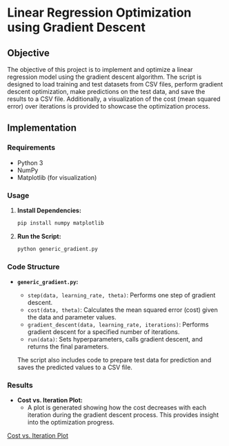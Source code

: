 # Linear Regression Optimization using Gradient Descent

## Objective

The objective of this project is to implement and optimize a linear regression model using the gradient descent algorithm. The script is designed to load training and test datasets from CSV files, perform gradient descent optimization, make predictions on the test data, and save the results to a CSV file. Additionally, a visualization of the cost (mean squared error) over iterations is provided to showcase the optimization process.

## Implementation

### Requirements

- Python 3
- NumPy
- Matplotlib (for visualization)

### Usage

1. **Install Dependencies:**
    ```bash
    pip install numpy matplotlib
    ```

2. **Run the Script:**
    ```bash
    python generic_gradient.py
    ```

### Code Structure

- **`generic_gradient.py`:**
    - `step(data, learning_rate, theta)`: Performs one step of gradient descent.
    - `cost(data, theta)`: Calculates the mean squared error (cost) given the data and parameter values.
    - `gradient_descent(data, learning_rate, iterations)`: Performs gradient descent for a specified number of iterations.
    - `run(data)`: Sets hyperparameters, calls gradient descent, and returns the final parameters.
    
    The script also includes code to prepare test data for prediction and saves the predicted values to a CSV file.

### Results

- **Cost vs. Iteration Plot:**
    - A plot is generated showing how the cost decreases with each iteration during the gradient descent process. This provides insight into the optimization progress.

[Cost vs. Iteration Plot](https://github.com/rehmansohail/gradient_descent/blob/0ab1542f5b039cdd03a793975675650b8991bff0/graphs/cost_vs_iteration.png)
